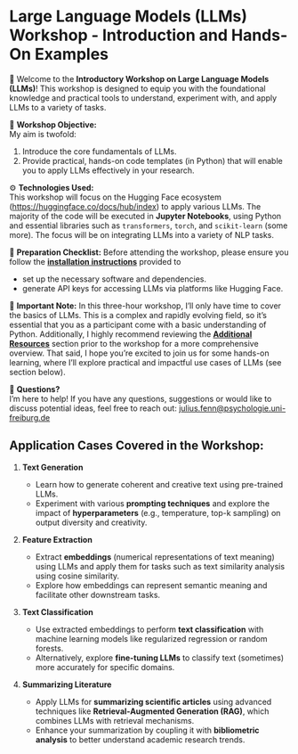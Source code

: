 # Large Language Models (LLMs) Workshop - Introduction and Hands-On Examples

👋 Welcome to the **Introductory Workshop on Large Language Models (LLMs)**! This workshop is designed to equip you with the foundational knowledge and practical tools to understand, experiment with, and apply LLMs to a variety of tasks.

🔭 **Workshop Objective:**  
My aim is twofold:  
1. Introduce the core fundamentals of LLMs.  
2. Provide practical, hands-on code templates (in Python) that will enable you to apply LLMs effectively in your research.

⚙️ **Technologies Used:**  
This workshop will focus on the Hugging Face ecosystem (https://huggingface.co/docs/hub/index) to apply various LLMs. The majority of the code will be executed in **Jupyter Notebooks**, using Python and essential libraries such as `transformers`, `torch`, and `scikit-learn` (some more). The focus will be on integrating LLMs into a variety of NLP tasks.


📝 **Preparation Checklist:**
Before attending the workshop, please ensure you follow the **[installation instructions](https://github.com/FennStatistics/introductory-workshop-in-LLMs/tree/main/Preparation%20Checklist)** provided to
- set up the necessary software and dependencies.  
- generate API keys for accessing LLMs via platforms like Hugging Face.

📢 **Important Note:** 
In this three-hour workshop, I’ll only have time to cover the basics of LLMs. This is a complex and rapidly evolving field, so it’s essential that you as a participant come with a basic understanding of Python. Additionally, I highly recommend reviewing the **[Additional Resources](https://github.com/FennStatistics/introductory-workshop-in-LLMs/tree/main/Additional%20Resources)** section prior to the workshop for a more comprehensive overview. That said, I hope you’re excited to join us for some hands-on learning, where I’ll explore practical and impactful use cases of LLMs (see section below).

💬 **Questions?**  
I’m here to help! If you have any questions, suggestions or would like to discuss potential ideas, feel free to reach out: julius.fenn@psychologie.uni-freiburg.de

## Application Cases Covered in the Workshop:

1. **Text Generation**  
   - Learn how to generate coherent and creative text using pre-trained LLMs.  
   - Experiment with various **prompting techniques** and explore the impact of **hyperparameters** (e.g., temperature, top-k sampling) on output diversity and creativity.

2. **Feature Extraction**  
   - Extract **embeddings** (numerical representations of text meaning) using LLMs and apply them for tasks such as text similarity analysis using cosine similarity.  
   - Explore how embeddings can represent semantic meaning and facilitate other downstream tasks.

3. **Text Classification**  
   - Use extracted embeddings to perform **text classification** with machine learning models like regularized regression or random forests.  
   - Alternatively, explore **fine-tuning LLMs** to classify text (sometimes) more accurately for specific domains.

4. **Summarizing Literature**  
   - Apply LLMs for **summarizing scientific articles** using advanced techniques like **Retrieval-Augmented Generation (RAG)**, which combines LLMs with retrieval mechanisms.  
   - Enhance your summarization by coupling it with **bibliometric analysis** to better understand academic research trends.